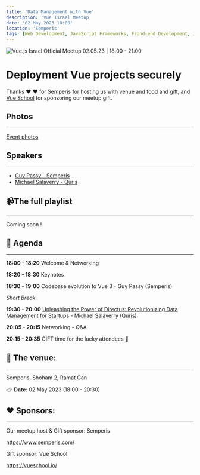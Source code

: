 ```yaml
---
title: 'Data Management with Vue'
description: 'Vue Israel Meetup'
date: '02 May 2023 18:00'
location: 'Semperis'
tags: [Web Development, JavaScript Frameworks, Frond-end Development, JavaScript, Vue.js]
---
```

![Vue.js Israel Official Meetup 02.05.23 | 18:00 - 21:00](/images/img1.png "Vue.js Israel Meetup")

# Deployment Vue projects securely

Thanks ❤️ ❤️ for [Semperis](https://www.semperis.com/) for hosting us with venue and food and gift, and [Vue School](https://vueschool.io) for sponsoring our meetup gift.

## Photos

---

[Event photos](https://www.facebook.com/media/set/?set=a.570013135214360&type=3)

## Speakers

---

* [Guy Passy - Semperis](https://www.linkedin.com/in/guy-passy-1923a62a/)
* [Michael Salaverry - Quris](https://www.linkedin.com/in/michaelsalaverry/)

## 📹The full playlist

---

Coming soon !

## 📆 Agenda

---

**18:00 - 18:20** Welcome & Networking

**18:20 - 18:30** Keynotes

**18:30 - 19:00** Codebase evolution to Vue 3 - Guy Passy (Semperis)

_Short Break_

**19:30 - 20:00** [Unleashing the Power of Directus: Revolutionizing Data Management for Startups - Michael Salaverry (Quris)](https://docs.google.com/presentation/d/1bKf_O1RzwxsSemDOckpvSxaURMWIbjZbC_w2QpN2aqw/edit?usp=sharing)

**20:05 - 20:15** Networking - Q&A

**20:15 - 20:35** GIFT time for the lucky attendees 🎁

## 🏢 The venue:

---

Semperis,
Shoham 2,
Ramat Gan

👉 **Date**: 02 May 2023 (18:00 - 20:30)

## ❤️ Sponsors:

---

Our meetup host & Gift sponsor: Semperis

https://www.semperis.com/

Gift sponsor: Vue School

https://vueschool.io/
